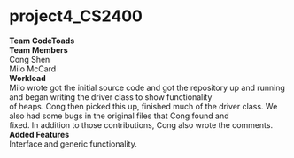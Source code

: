 # project4_CS2400
**Team CodeToads**  
**Team Members**  
Cong Shen  
Milo McCard  
**Workload**  
Milo wrote got the initial source code and got the repository up and running and began writing the driver class to show functionality  
of heaps. Cong then picked this up, finished much of the driver class. We also had some bugs in the original files that Cong found and  
fixed. In addition to those contributions, Cong also wrote the comments.  
**Added Features**  
Interface and generic functionality.
